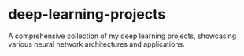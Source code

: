 # deep-learning-projects
A comprehensive collection of my deep learning projects, showcasing various neural network architectures and applications.
